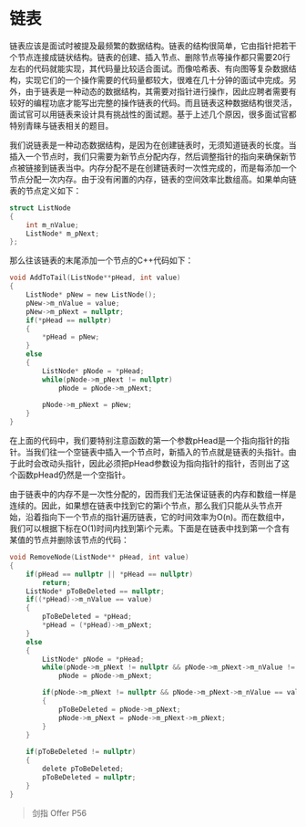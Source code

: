 # 链表

链表应该是面试时被提及最频繁的数据结构。链表的结构很简单，它由指针把若干个节点连接成链状结构。链表的创建、插入节点、删除节点等操作都只需要20行左右的代码就能实现，其代码量比较适合面试。而像哈希表、有向图等复杂数据结构，实现它们的一个操作需要的代码量都较大，很难在几十分钟的面试中完成。另外，由于链表是一种动态的数据结构，其需要对指针进行操作，因此应聘者需要有较好的编程功底才能写出完整的操作链表的代码。而且链表这种数据结构很灵活，面试官可以用链表来设计具有挑战性的面试题。基于上述几个原因，很多面试官都特别青睐与链表相关的题目。

我们说链表是一种动态数据结构，是因为在创建链表时，无须知道链表的长度。当插入一个节点时，我们只需要为新节点分配内存，然后调整指针的指向来确保新节点被链接到链表当中。内存分配不是在创建链表时一次性完成的，而是每添加一个节点分配一次内存。由于没有闲置的内存，链表的空间效率比数组高。如果单向链表的节点定义如下：

```c
struct ListNode
{
	int m_nValue;
	ListNode* m_pNext;
};
```
那么往该链表的末尾添加一个节点的C++代码如下：
```c
void AddToTail(ListNode**pHead, int value)
{
	ListNode* pNew = new ListNode();
	pNew->m_nValue = value;
	pNew->m_pNext = nullptr;
	if(*pHead == nullptr)
	{
		*pHead = pNew;	
	}
	else
	{
		ListNode* pNode = *pHead;
		while(pNode->m_pNext != nullptr)
			pNode = pNode->m_pNext;
		
		pNode->m_pNext = pNew;
	}
}
```

在上面的代码中，我们要特别注意函数的第一个参数pHead是一个指向指针的指针。当我们往一个空链表中插入一个节点时，新插入的节点就是链表的头指针。由于此时会改动头指针，因此必须把pHead参数设为指向指针的指针，否则出了这个函数pHead仍然是一个空指针。

由于链表中的内存不是一次性分配的，因而我们无法保证链表的内存和数组一样是连续的。因此，如果想在链表中找到它的第i个节点，那么我们只能从头节点开始，沿着指向下一个节点的指针遍历链表，它的时间效率为O(n)。而在数组中，我们可以根据下标在O(1)时间内找到第i个元素。下面是在链表中找到第一个含有某值的节点并删除该节点的代码：
```c
void RemoveNode(ListNode** pHead, int value)
{
	if(pHead == nullptr || *pHead == nullptr)
		return;
	ListNode* pToBeDeleted == nullptr;
	if((*pHead)->m_nValue == value)
	{
		pToBeDeleted = *pHead;
		*pHead = (*pHead)->m_pNext;
	}
	else
	{
		ListNode* pNode = *pHead;
		while(pNode->m_pNext != nullptr && pNode->m_pNext->m_nValue != value)
			pNode = pNode->m_pNext;

		if(pNode->m_pNext != nullptr && pNode->m_pNext->m_nValue == value)
		{
			pToBeDeleted = pNode->m_pNext;
			pNode->m_pNext = pNode->m_pNext->m_pNext;
		}
	}
	
	if(pToBeDeleted != nullptr)
	{
		delete pToBeDeleted;
		pToBeDeleted = nullptr;	
	}
}
```

> 剑指 Offer P56
